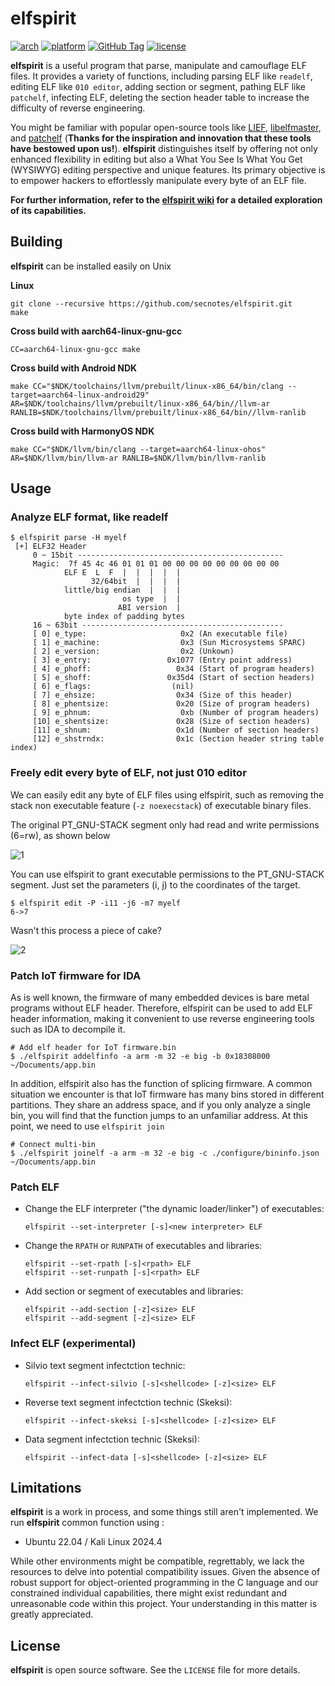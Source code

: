 
# elfspirit

[![arch](https://img.shields.io/badge/arch-i386%20%7C%20amd64-orange)](#)
[![platform](https://img.shields.io/badge/platform-Ubuntu%20%7C%20Kali-orange)](https://github.com/secnotes/elfspirit#Limitations)
[![GitHub Tag](https://img.shields.io/github/v/tag/secnotes/elfspirit)](https://github.com/secnotes/elfspirit/tags)
[![license](https://img.shields.io/github/license/secnotes/elfspirit)](https://github.com/secnotes/elfspirit/blob/main/LICENSE)

**elfspirit** is a useful program that parse, manipulate and camouflage ELF files. It provides a variety of functions, including parsing ELF like `readelf`, editing ELF like `010 editor`, adding section or segment, pathing ELF like `patchelf`, infecting ELF, deleting the section header table to increase the difficulty of reverse engineering. 

You might be familiar with popular open-source tools like [LIEF](https://github.com/lief-project/LIEF), [libelfmaster](https://github.com/elfmaster/libelfmaster), and [patchelf](https://github.com/NixOS/patchelf) (**Thanks for the inspiration and innovation that these tools have bestowed upon us!**). **elfspirit** distinguishes itself by offering not only enhanced flexibility in editing but also a What You See Is What You Get (WYSIWYG) editing perspective and unique features. Its primary objective is to empower hackers to effortlessly manipulate every byte of an ELF file. 

**For further information, refer to the [elfspirit wiki](https://github.com/secnotes/elfspirit/wiki) for a detailed exploration of its capabilities.**


## Building

**elfspirit** can be installed easily on Unix

**Linux**
```shell
git clone --recursive https://github.com/secnotes/elfspirit.git
make
```

**Cross build with aarch64-linux-gnu-gcc**
```shell
CC=aarch64-linux-gnu-gcc make
```

**Cross build with Android NDK**
```shell
make CC="$NDK/toolchains/llvm/prebuilt/linux-x86_64/bin/clang --target=aarch64-linux-android29" AR=$NDK/toolchains/llvm/prebuilt/linux-x86_64/bin//llvm-ar RANLIB=$NDK/toolchains/llvm/prebuilt/linux-x86_64/bin//llvm-ranlib
```

**Cross build with HarmonyOS NDK**
```shell
make CC="$NDK/llvm/bin/clang --target=aarch64-linux-ohos" AR=$NDK/llvm/bin/llvm-ar RANLIB=$NDK/llvm/bin/llvm-ranlib 
```

## Usage

### Analyze ELF format, like readelf

```shell
$ elfspirit parse -H myelf
 [+] ELF32 Header
     0 ~ 15bit ----------------------------------------------
     Magic:  7f 45 4c 46 01 01 01 00 00 00 00 00 00 00 00 00
            ELF E  L  F  |  |  |  |  |
                  32/64bit  |  |  |  |
            little/big endian  |  |  |
                         os type  |  |
                        ABI version  |
            byte index of padding bytes
     16 ~ 63bit ---------------------------------------------
     [ 0] e_type:                     0x2 (An executable file)
     [ 1] e_machine:                  0x3 (Sun Microsystems SPARC)
     [ 2] e_version:                  0x2 (Unkown)
     [ 3] e_entry:                 0x1077 (Entry point address)
     [ 4] e_phoff:                   0x34 (Start of program headers)
     [ 5] e_shoff:                 0x35d4 (Start of section headers)
     [ 6] e_flags:                  (nil)
     [ 7] e_ehsize:                  0x34 (Size of this header)
     [ 8] e_phentsize:               0x20 (Size of program headers)
     [ 9] e_phnum:                    0xb (Number of program headers)
     [10] e_shentsize:               0x28 (Size of section headers)
     [11] e_shnum:                   0x1d (Number of section headers)
     [12] e_shstrndx:                0x1c (Section header string table index)
```

### Freely edit every byte of ELF, not just 010 editor

We can easily edit any byte of ELF files using elfspirit, such as removing the stack non executable feature (`-z noexecstack`) of executable binary files.

The original PT_GNU-STACK segment only had read and write permissions (6=rw), as shown below

![1](pictures/1.png)

You can use elfspirit to grant executable permissions to the PT_GNU-STACK segment. Just set the parameters (i, j) to the coordinates of the target.

```shell
$ elfspirit edit -P -i11 -j6 -m7 myelf 
6->7
```

Wasn't this process a piece of cake?

![2](pictures/2.png)


### Patch IoT firmware for IDA

As is well known, the firmware of many embedded devices is bare metal programs without ELF header. Therefore, elfspirit can be used to add ELF header information, making it convenient to use reverse engineering tools such as IDA to decompile it.

```shell
# Add elf header for IoT firmware.bin
$ ./elfspirit addelfinfo -a arm -m 32 -e big -b 0x18308000 ~/Documents/app.bin
```

In addition, elfspirit also has the function of splicing firmware. A common situation we encounter is that IoT firmware has many bins stored in different partitions. They share an address space, and if you only analyze a single bin, you will find that the function jumps to an unfamiliar address. At this point, we need to use `elfspirit join`

```shell
# Connect multi-bin
$ ./elfspirit joinelf -a arm -m 32 -e big -c ./configure/bininfo.json ~/Documents/app.bin
```

### Patch ELF

* Change the ELF interpreter ("the dynamic loader/linker") of executables:

  ```shell
  elfspirit --set-interpreter [-s]<new interpreter> ELF
  ```

* Change the `RPATH` or `RUNPATH` of executables and libraries:

  ```shell
  elfspirit --set-rpath [-s]<rpath> ELF
  elfspirit --set-runpath [-s]<rpath> ELF
  ```

* Add section or segment of executables and libraries:

  ```shell
  elfspirit --add-section [-z]<size> ELF
  elfspirit --add-segment [-z]<size> ELF
  ```

### Infect ELF (experimental)

* Silvio text segment infectction technic:

  ```shell
  elfspirit --infect-silvio [-s]<shellcode> [-z]<size> ELF
  ```

* Reverse text segment infectction technic (Skeksi):

  ```shell
  elfspirit --infect-skeksi [-s]<shellcode> [-z]<size> ELF
  ```

* Data segment infectction technic (Skeksi):

  ```shell
  elfspirit --infect-data [-s]<shellcode> [-z]<size> ELF
  ```

## Limitations

**elfspirit** is a work in process, and some things still aren't implemented. We run **elfspirit** common function using :

- Ubuntu 22.04 / Kali Linux 2024.4

While other environments might be compatible, regrettably, we lack the resources to delve into potential compatibility issues. Given the absence of robust support for object-oriented programming in the C language and our constrained individual capabilities, there might exist redundant and unreasonable code within this project. Your understanding in this matter is greatly appreciated.

## License

**elfspirit** is open source software. See the `LICENSE` file for more details.